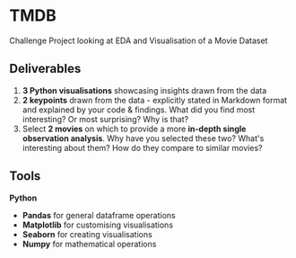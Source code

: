 # TMDB
Challenge Project looking at EDA and Visualisation of a Movie Dataset

## Deliverables
1. **3 Python visualisations** showcasing insights drawn from the data
2. **2 keypoints** drawn from the data - explicitly stated in Markdown format and explained by your code & findings. What did you find most interesting? Or most surprising? Why is that?
3. Select **2 movies** on which to provide a more **in-depth single observation analysis**. Why have you selected these two? What's interesting about them? How do they compare to similar movies?

## Tools
**Python**
  - **Pandas** for general dataframe operations
  - **Matplotlib** for customising visualisations
  - **Seaborn** for creating visualisations
  - **Numpy** for mathematical operations

